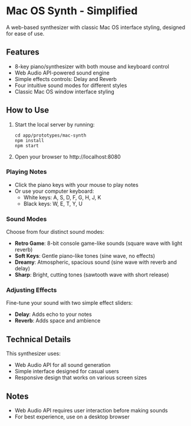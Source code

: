 # Mac OS Synth - Simplified

A web-based synthesizer with classic Mac OS interface styling, designed for ease of use.

## Features

- 8-key piano/synthesizer with both mouse and keyboard control
- Web Audio API-powered sound engine 
- Simple effects controls: Delay and Reverb
- Four intuitive sound modes for different styles
- Classic Mac OS window interface styling

## How to Use

1. Start the local server by running:
   ```
   cd app/prototypes/mac-synth
   npm install
   npm start
   ```
2. Open your browser to http://localhost:8080

### Playing Notes

- Click the piano keys with your mouse to play notes
- Or use your computer keyboard:
  - White keys: A, S, D, F, G, H, J, K
  - Black keys: W, E, T, Y, U

### Sound Modes

Choose from four distinct sound modes:
- **Retro Game**: 8-bit console game-like sounds (square wave with light reverb)
- **Soft Keys**: Gentle piano-like tones (sine wave, no effects)
- **Dreamy**: Atmospheric, spacious sound (sine wave with reverb and delay)
- **Sharp**: Bright, cutting tones (sawtooth wave with short release)

### Adjusting Effects

Fine-tune your sound with two simple effect sliders:
- **Delay**: Adds echo to your notes
- **Reverb**: Adds space and ambience

## Technical Details

This synthesizer uses:
- Web Audio API for all sound generation
- Simple interface designed for casual users
- Responsive design that works on various screen sizes

## Notes

- Web Audio API requires user interaction before making sounds
- For best experience, use on a desktop browser 